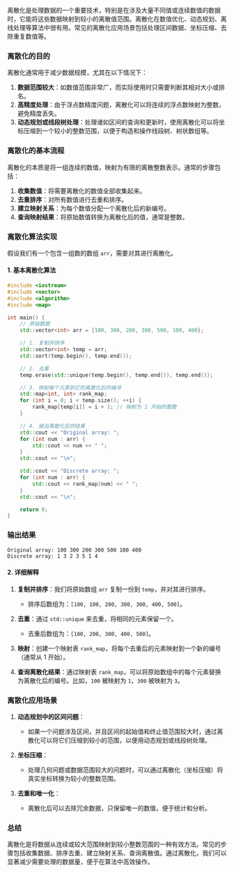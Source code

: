 离散化是处理数据的一个重要技术，特别是在涉及大量不同值或连续数值的数据时，它能将这些数据映射到较小的离散值范围。离散化在数值优化、动态规划、离线处理等算法中很有用。常见的离散化应用场景包括处理区间数据、坐标压缩、去除重复数值等。

### 离散化的目的
离散化通常用于减少数据规模，尤其在以下情况下：
1. **数据范围较大**：如数值范围非常广，而实际使用时只需要判断其相对大小或排名。
2. **高精度处理**：由于浮点数精度问题，离散化可以将连续的浮点数映射为整数，避免精度丢失。
3. **动态规划或线段树处理**：处理诸如区间的查询和更新时，使用离散化可以将坐标压缩到一个较小的整数范围，以便于构造和操作线段树、树状数组等。

### 离散化的基本流程
离散化的本质是将一组连续的数值，映射为有限的离散整数表示。通常的步骤包括：
1. **收集数值**：将需要离散化的数值全部收集起来。
2. **去重排序**：对所有数值进行去重和排序。
3. **建立映射关系**：为每个数值分配一个离散化后的新编号。
4. **查询映射结果**：将原始数值转换为离散化后的值，通常是整数。

### 离散化算法实现

假设我们有一个包含一组数的数组 `arr`，需要对其进行离散化。

#### 1. 基本离散化算法

```cpp
#include <iostream>
#include <vector>
#include <algorithm>
#include <map>

int main() {
    // 原始数据
    std::vector<int> arr = {100, 300, 200, 300, 500, 100, 400};

    // 1. 复制并排序
    std::vector<int> temp = arr;
    std::sort(temp.begin(), temp.end());

    // 2. 去重
    temp.erase(std::unique(temp.begin(), temp.end()), temp.end());

    // 3. 映射每个元素到它的离散化后的编号
    std::map<int, int> rank_map;
    for (int i = 0; i < temp.size(); ++i) {
        rank_map[temp[i]] = i + 1; // 映射为 1 开始的整数
    }

    // 4. 输出离散化后的结果
    std::cout << "Original array: ";
    for (int num : arr) {
        std::cout << num << " ";
    }
    std::cout << "\n";

    std::cout << "Discrete array: ";
    for (int num : arr) {
        std::cout << rank_map[num] << " ";
    }
    std::cout << "\n";

    return 0;
}
```

### 输出结果

```
Original array: 100 300 200 300 500 100 400 
Discrete array: 1 3 2 3 5 1 4 
```

#### 2. 详细解释

1. **复制并排序**：我们将原始数组 `arr` 复制一份到 `temp`，并对其进行排序。
   - 排序后数组为：`[100, 100, 200, 300, 300, 400, 500]`。

2. **去重**：通过 `std::unique` 来去重，将相同的元素保留一个。
   - 去重后数组为：`[100, 200, 300, 400, 500]`。

3. **映射**：创建一个映射表 `rank_map`，将每个去重后的元素映射到一个新的编号（通常从 1 开始）。

4. **查询离散化结果**：通过映射表 `rank_map`，可以将原始数组中的每个元素替换为离散化后的编号。比如，`100` 被映射为 `1`，`300` 被映射为 `3`。

### 离散化应用场景

1. **动态规划中的区间问题**：
   - 如果一个问题涉及区间，并且区间的起始值和终止值范围较大时，通过离散化可以将它们压缩到较小的范围，以便用动态规划或线段树处理。

2. **坐标压缩**：
   - 处理几何问题或数据范围较大的问题时，可以通过离散化（坐标压缩）将真实坐标转换为较小的整数范围。

3. **去重和唯一化**：
   - 离散化后可以去除冗余数据，只保留唯一的数值，便于统计和分析。

### 总结
离散化是将数据从连续或较大范围映射到较小整数范围的一种有效方法。常见的步骤包括收集数据、排序去重、建立映射关系、查询离散值。通过离散化，我们可以显著减少需要处理的数据量，便于在算法中高效操作。